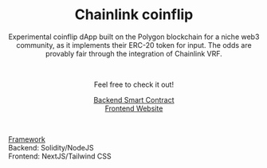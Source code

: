 <h1 align="center"> Chainlink coinflip </h1>
<p align="center">Experimental coinflip dApp built on the Polygon blockchain for a niche web3 community, as it implements their ERC-20 token for input. The odds are provably fair through the integration of Chainlink VRF.  </p>
<br>

<p align="center">Feel free to check it out!</p>
<p align="center">
<a target="_blank" href="https://polygonscan.com/address/0xd952B48d384EB282f52eb64d845365dc11Ca95FF">Backend Smart Contract</a>
<br>
<a target="_blank" href="https://billowing-rice-8975.on.fleek.co/">Frontend Website</a>
</p>
<br>

<ins>Framework</ins>\
Backend: Solidity/NodeJS\
Frontend: NextJS/Tailwind CSS

